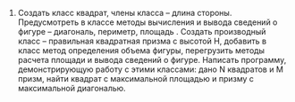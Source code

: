 1. Создать класс квадрат, члены класса – длина стороны. Предусмотреть в классе методы вычисления и вывода сведений о фигуре – диагональ, периметр, площадь
. Создать производный класс – правильная квадратная призма с высотой H,
добавить в класс метод определения объема фигуры, перегрузить методы расчета площади и вывода сведений о фигуре.
Написать программу, демонстрирующую работу с этими классами:
дано N квадратов и M призм, найти квадрат с максимальной площадью и призму с максимальной диагональю.
